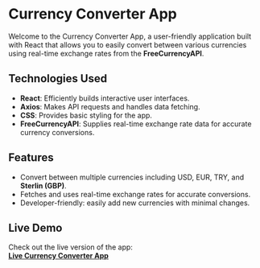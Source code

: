 # Currency Converter App

Welcome to the Currency Converter App, a user-friendly application built with React that allows you to easily convert between various currencies using real-time exchange rates from the **FreeCurrencyAPI**.

## Technologies Used
- **React**: Efficiently builds interactive user interfaces.
- **Axios**: Makes API requests and handles data fetching.
- **CSS**: Provides basic styling for the app.
- **FreeCurrencyAPI**: Supplies real-time exchange rate data for accurate currency conversions.

## Features
- Convert between multiple currencies including USD, EUR, TRY, and **Sterlin (GBP)**.
- Fetches and uses real-time exchange rates for accurate conversions.
- Developer-friendly: easily add new currencies with minimal changes.

## Live Demo
Check out the live version of the app:  
[**Live Currency Converter App**](https://currency-4.netlify.app/)


 
